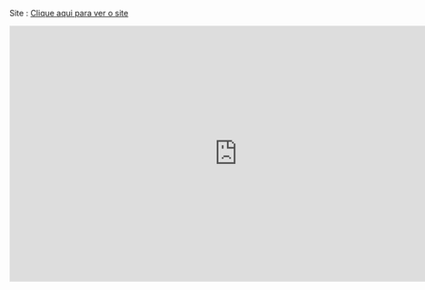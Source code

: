 Site : [Clique aqui para ver o site](https://technation-dashboarduc-suamirocha.netlify.app/)

<iframe style="border: 1px solid rgba(0, 0, 0, 0.1);" width="800" height="450" src="https://www.figma.com/embed?embed_host=share&url=https%3A%2F%2Fwww.figma.com%2Fproto%2FmQBmSROGaypBduKGe5ff1S%2FProcesso-Seletivo-UC--%25F0%259F%25A4%258D%3Fpage-id%3D1%253A371%26type%3Ddesign%26node-id%3D302-5%26viewport%3D166%252C-3%252C0.26%26t%3Ds6cR6GYNa4pfdnn2-1%26scaling%3Dmin-zoom%26mode%3Ddesign" allowfullscreen></iframe>
